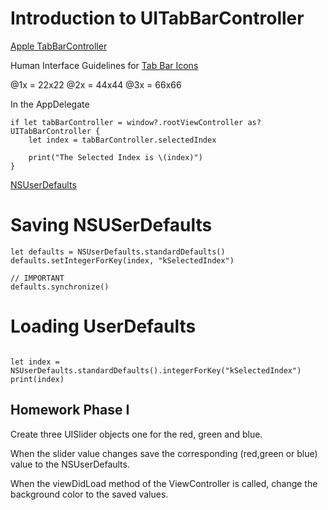 # Introduction to UITabBarController

[Apple TabBarController](https://developer.apple.com/library/ios/documentation/UIKit/Reference/UITabBarController_Class/)

Human Interface Guidelines for [Tab Bar Icons](https://developer.apple.com/ios/human-interface-guidelines/graphics/custom-icons/)

@1x = 22x22
@2x = 44x44
@3x = 66x66

In the AppDelegate 

```
if let tabBarController = window?.rootViewController as? UITabBarController {
	let index = tabBarController.selectedIndex
	
	print("The Selected Index is \(index)")
}
```

[NSUserDefaults](https://developer.apple.com/library/mac/documentation/Cocoa/Reference/Foundation/Classes/NSUserDefaults_Class/index.html)

# Saving NSUSerDefaults

```
let defaults = NSUserDefaults.standardDefaults()
defaults.setIntegerForKey(index, "kSelectedIndex")

// IMPORTANT
defaults.synchronize()
```


# Loading UserDefaults

```

let index = NSUserDefaults.standardDefaults().integerForKey("kSelectedIndex")
print(index)

```


## Homework Phase I

Create three UISlider objects one for the red, green and blue.

When the slider value changes save the corresponding (red,green or blue) value to the NSUserDefaults.

When the viewDidLoad method of the ViewController is called, change the background color to the saved values.


